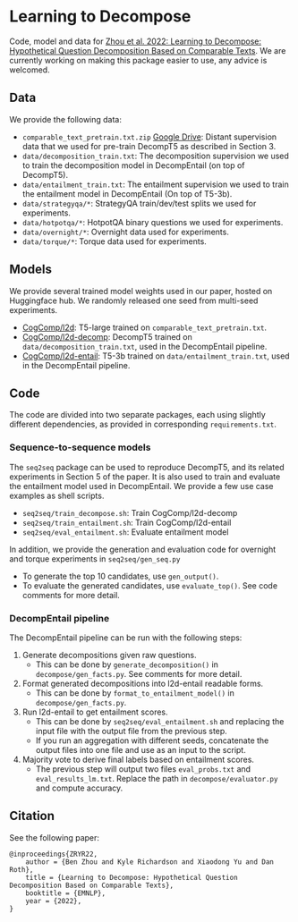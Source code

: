 # Learning to Decompose
Code, model and data for [Zhou et al. 2022: Learning to Decompose: Hypothetical Question Decomposition Based on Comparable Texts](https://arxiv.org/pdf/2210.16865.pdf).
We are currently working on making this package easier to use, any advice is welcomed. 

## Data
We provide the following data:
- `comparable_text_pretrain.txt.zip` [Google Drive](https://drive.google.com/file/d/1EI21HDzVl-ajqAUCKOq-PZvJbYRHLxXO/view?usp=share_link): Distant supervision data that we used for pre-train DecompT5 as described in Section 3.
- `data/decomposition_train.txt`: The decomposition supervision we used to train the decomposition model in DecompEntail (on top of DecompT5).
- `data/entailment_train.txt`: The entailment supervision we used to train the entailment model in DecompEntail (On top of T5-3b).
- `data/strategyqa/*`: StrategyQA train/dev/test splits we used for experiments.
- `data/hotpotqa/*`: HotpotQA binary questions we used for experiments.
- `data/overnight/*`: Overnight data used for experiments.
- `data/torque/*`: Torque data used for experiments.

## Models
We provide several trained model weights used in our paper, hosted on Huggingface hub. We randomly released one seed from multi-seed experiments.
- [CogComp/l2d](https://huggingface.co/CogComp/l2d): T5-large trained on `comparable_text_pretrain.txt`.
- [CogComp/l2d-decomp](https://huggingface.co/CogComp/l2d-decomp): DecompT5 trained on `data/decomposition_train.txt`, used in the DecompEntail pipeline.
- [CogComp/l2d-entail](https://huggingface.co/CogComp/l2d-entail): T5-3b trained on `data/entailment_train.txt`, used in the DecompEntail pipeline.

## Code
The code are divided into two separate packages, each using slightly different dependencies, as provided in corresponding `requirements.txt`.
### Sequence-to-sequence models
The `seq2seq` package can be used to reproduce DecompT5, and its related experiments in Section 5 of the paper.
It is also used to train and evaluate the entailment model used in DecompEntail. We provide a few use case examples as shell scripts.
- `seq2seq/train_decompose.sh`: Train CogComp/l2d-decomp
- `seq2seq/train_entailment.sh`: Train CogComp/l2d-entail
- `seq2seq/eval_entailment.sh`: Evaluate entailment model

In addition, we provide the generation and evaluation code for overnight and torque experiments in `seq2seq/gen_seq.py`
- To generate the top 10 candidates, use `gen_output()`.
- To evaluate the generated candidates, use `evaluate_top()`.
See code comments for more detail.

### DecompEntail pipeline
The DecompEntail pipeline can be run with the following steps:
1. Generate decompositions given raw questions. 
    * This can be done by `generate_decomposition()` in `decompose/gen_facts.py`. See comments for more detail.
2. Format generated decompositions into l2d-entail readable forms.
    * This can be done by `format_to_entailment_model()` in `decompose/gen_facts.py`.
3. Run l2d-entail to get entailment scores.
    * This can be done by `seq2seq/eval_entailment.sh` and replacing the input file with the output file from the previous step. 
    * If you run an aggregation with different seeds, concatenate the output files into one file and use as an input to the script.
4. Majority vote to derive final labels based on entailment scores.
    * The previous step will output two files `eval_probs.txt` and `eval_results_lm.txt`. Replace the path in `decompose/evaluator.py` and compute accuracy.

## Citation
See the following paper: 
```
@inproceedings{ZRYR22,
    author = {Ben Zhou and Kyle Richardson and Xiaodong Yu and Dan Roth},
    title = {Learning to Decompose: Hypothetical Question Decomposition Based on Comparable Texts},
    booktitle = {EMNLP},
    year = {2022},
}
```
